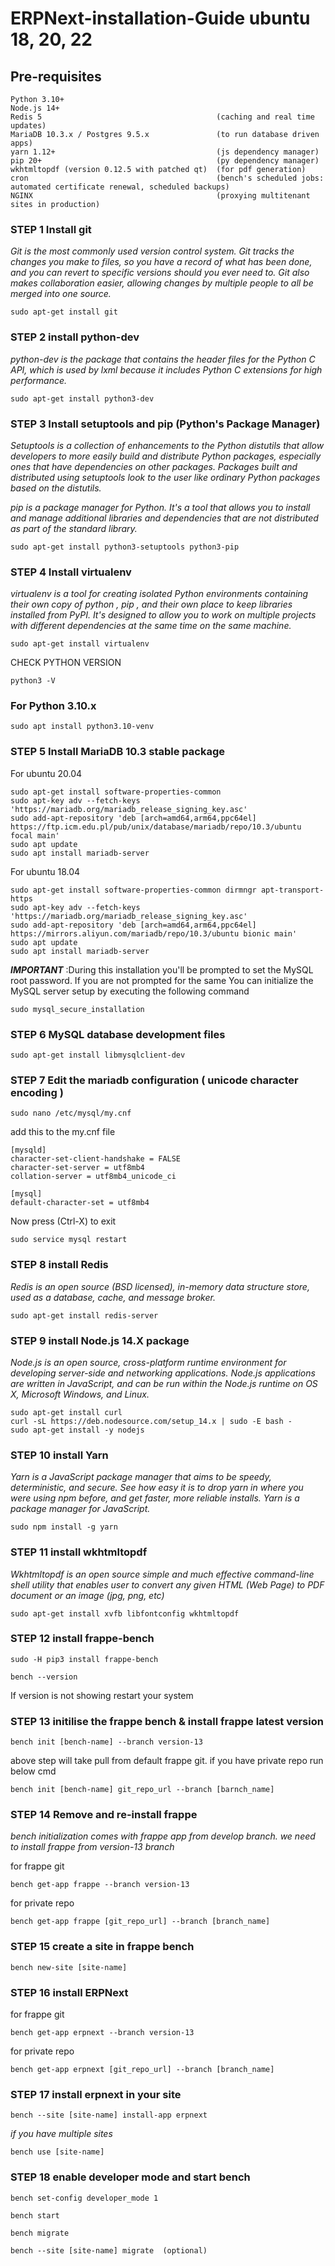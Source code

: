 # ERPNext-installation-Guide ubuntu 18, 20, 22
## Pre-requisites

    Python 3.10+
    Node.js 14+
    Redis 5                                       (caching and real time updates)
    MariaDB 10.3.x / Postgres 9.5.x               (to run database driven apps)
    yarn 1.12+                                    (js dependency manager)
    pip 20+                                       (py dependency manager)
    wkhtmltopdf (version 0.12.5 with patched qt)  (for pdf generation)
    cron                                          (bench's scheduled jobs: automated certificate renewal, scheduled backups)
    NGINX                                         (proxying multitenant sites in production)

### STEP 1 Install git

*Git is the most commonly used version control system. Git tracks the changes you make to files, so you have a record of what has been done, and you can revert to specific versions should you ever need to. Git also makes collaboration easier, allowing changes by multiple people to all be merged into one source.*

    sudo apt-get install git
    
### STEP 2 install python-dev

*python-dev is the package that contains the header files for the Python C API, which is used by lxml because it includes Python C extensions for high performance.*
    
    sudo apt-get install python3-dev
    
### STEP 3 Install setuptools and pip (Python's Package Manager)

*Setuptools is a collection of enhancements to the Python distutils that allow developers to more easily build and distribute Python packages, especially ones that have dependencies on other packages. Packages built and distributed using setuptools look to the user like ordinary Python packages based on the distutils.*

*pip is a package manager for Python. It's a tool that allows you to install and manage additional libraries and dependencies that are not distributed as part of the standard library.*

    sudo apt-get install python3-setuptools python3-pip
 
### STEP 4 Install virtualenv

*virtualenv is a tool for creating isolated Python environments containing their own copy of python , pip , and their own place to keep libraries installed from PyPI. It's designed to allow you to work on multiple projects with different dependencies at the same time on the same machine.*

    sudo apt-get install virtualenv
    
CHECK PYTHON VERSION

    python3 -V
    
### For Python 3.10.x

    sudo apt install python3.10-venv
    
### STEP 5 Install MariaDB 10.3 stable package

For ubuntu 20.04

    sudo apt-get install software-properties-common
    sudo apt-key adv --fetch-keys 'https://mariadb.org/mariadb_release_signing_key.asc'
    sudo add-apt-repository 'deb [arch=amd64,arm64,ppc64el] https://ftp.icm.edu.pl/pub/unix/database/mariadb/repo/10.3/ubuntu focal main'
    sudo apt update
    sudo apt install mariadb-server
 
For ubuntu 18.04

    sudo apt-get install software-properties-common dirmngr apt-transport-https
    sudo apt-key adv --fetch-keys 'https://mariadb.org/mariadb_release_signing_key.asc'
    sudo add-apt-repository 'deb [arch=amd64,arm64,ppc64el] https://mirrors.aliyun.com/mariadb/repo/10.3/ubuntu bionic main'
    sudo apt update
    sudo apt install mariadb-server
    
**_IMPORTANT_** :During this installation you'll be prompted to set the MySQL root password. If you are not prompted for the same You can initialize the MySQL server setup by executing the following command

    sudo mysql_secure_installation
    
### STEP 6 MySQL database development files

    sudo apt-get install libmysqlclient-dev
    
### STEP 7 Edit the mariadb configuration ( unicode character encoding )

    sudo nano /etc/mysql/my.cnf

add this to the my.cnf file

    [mysqld]
    character-set-client-handshake = FALSE
    character-set-server = utf8mb4
    collation-server = utf8mb4_unicode_ci

    [mysql]
    default-character-set = utf8mb4
    
Now press (Ctrl-X) to exit

    sudo service mysql restart
    
### STEP 8 install Redis

*Redis is an open source (BSD licensed), in-memory data structure store, used as a database, cache, and message broker.*

    sudo apt-get install redis-server
    
### STEP 9 install Node.js 14.X package

*Node.js is an open source, cross-platform runtime environment for developing server-side and networking applications. Node.js applications are written in JavaScript, and can be run within the Node.js runtime on OS X, Microsoft Windows, and Linux.*

    sudo apt-get install curl
    curl -sL https://deb.nodesource.com/setup_14.x | sudo -E bash -
    sudo apt-get install -y nodejs

### STEP 10 install Yarn

*Yarn is a JavaScript package manager that aims to be speedy, deterministic, and secure. See how easy it is to drop yarn in where you were using npm before, and get faster, more reliable installs. Yarn is a package manager for JavaScript.*

    sudo npm install -g yarn
    
### STEP 11 install wkhtmltopdf

*Wkhtmltopdf is an open source simple and much effective command-line shell utility that enables user to convert any given HTML (Web Page) to PDF document or an image (jpg, png, etc)*

    sudo apt-get install xvfb libfontconfig wkhtmltopdf

### STEP 12 install frappe-bench

    sudo -H pip3 install frappe-bench
    
    bench --version
    
If version is not showing restart your system

### STEP 13 initilise the frappe bench & install frappe latest version

    bench init [bench-name] --branch version-13
    
above step will take pull from default frappe git. if you have private repo run below cmd


    bench init [bench-name] git_repo_url --branch [barnch_name]
    
### STEP 14 Remove and re-install frappe

*bench initialization comes with frappe app from develop branch. we need to install frappe from version-13 branch*

for frappe git

    bench get-app frappe --branch version-13 

for private repo

    bench get-app frappe [git_repo_url] --branch [branch_name] 
 
### STEP 15 create a site in frappe bench

    bench new-site [site-name]
    
### STEP 16 install ERPNext

for frappe git

    bench get-app erpnext --branch version-13

for private repo

    bench get-app erpnext [git_repo_url] --branch [branch_name] 
    
### STEP 17 install erpnext in your site

    bench --site [site-name] install-app erpnext
    
*if you have multiple sites*

    bench use [site-name]
    
### STEP 18 enable developer mode and start bench

    bench set-config developer_mode 1
    
    bench start
    
    bench migrate
    
    bench --site [site-name] migrate  (optional)
    

 
 
 
 
 
 
 
 
 
 
 
 
 
